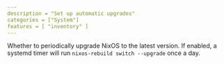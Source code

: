 ```yaml
---
description = "Set up automatic upgrades"
categories = ["System"]
features = [ "inventory" ]
---
```


Whether to periodically upgrade NixOS to the latest version. If enabled, a
systemd timer will run `nixos-rebuild switch --upgrade` once a day.
